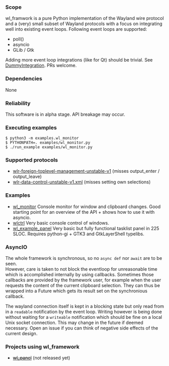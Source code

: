 ### Scope
wl_framwork is a pure Python implementation of the Wayland wire protocol and a (very) small subset of Wayland protocols with a focus on integrating well into existing event loops.
Following event loops are supported:
- poll()
- asyncio
- GLib / Gtk

Adding more event loop integrations (like for Qt) should be trivial.
See [DummyIntegration](wl_framework/loop_integrations/dummy.py). PRs welcome.

### Dependencies
None

### Reliability

This software is in alpha stage. API breakage may occur.

### Executing examples
```
$ python3 -m examples.wl_monitor
$ PYTHONPATH=. examples/wl_monitor.py
$ ./run_example examples/wl_monitor.py
```

### Supported protocols
- [wlr-foreign-toplevel-management-unstable-v1](https://gitlab.freedesktop.org/wlroots/wlr-protocols/-/blob/master/unstable/wlr-foreign-toplevel-management-unstable-v1.xml) (misses output_enter / output_leave)
- [wlr-data-control-unstable-v1.xml](https://gitlab.freedesktop.org/wlroots/wlr-protocols/-/blob/master/unstable/wlr-data-control-unstable-v1.xml) (misses setting own selections)

### Examples
- [wl_monitor](examples/wl_monitor.py) Console monitor for window and clipboard changes. Good starting point for an overview of the API + shows how to use it with asyncio.
- [wlctrl](examples/wlctrl.py) Very basic console control of windows.
- [wl_example_panel](examples/wl_example_panel.py) Very basic but fully functional tasklist panel in 225 SLOC. Requires python-gi + GTK3 and GtkLayerShell typelibs.

### AsyncIO
The whole framework is synchronous, so no `async def` nor `await` are to be seen.  
However, care is taken to not block the eventloop for unreasonable time which is accomplished internally by using callbacks. Sometimes those callbacks are provided by the framework user, for example when the user requests the content of the current clipboard selection. They can thus be wrapped into a Future which gets its result set on the synchronious callback.

The wayland connection itself is kept in a blocking state but only read from in a `readable` notification by the event loop. Writing however is being done without waiting for a `writeable` notification which should be fine on a local Unix socket connection. This may change in the future if deemed necessary. Open an issue if you can think of negative side effects of the current design.

### Projects using wl_framework
- ~~[wl_panel](http://github.com/Consolatis/wl_panel)~~ (not released yet)

